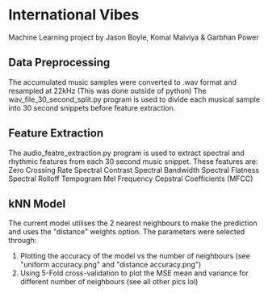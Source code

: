 # International Vibes
Machine Learning project by Jason Boyle, Komal Malviya & Garbhan Power

## Data Preprocessing
The accumulated music samples were converted to .wav format and resampled at 22kHz (This was done outside of python)
The wav_file_30_second_split.py program is used to divide each musical sample into 30 second snippets before feature extraction.

## Feature Extraction
The audio_featre_extraction.py program is used to extract spectral and rhythmic features from each 30 second music snippet.
These features are:
 Zero Crossing Rate
 Spectral Contrast
 Spectral Bandwidth
 Spectral Flatness
 Spectral Rolloff
 Tempogram
 Mel Frequency Cepstral Coefficients (MFCC)

## kNN Model
The current model utilises the 2 nearest neighbours to make the prediction
and uses the "distance" weights option. The parameters were selected through:
1) Plotting the accuracy of the model vs the number of neighbours
 (see "uniform accuracy.png" and "distance accuracy.png")
2) Using 5-Fold cross-validation to plot the MSE mean and variance for 
different number of neighbours (see all other pics lol)

